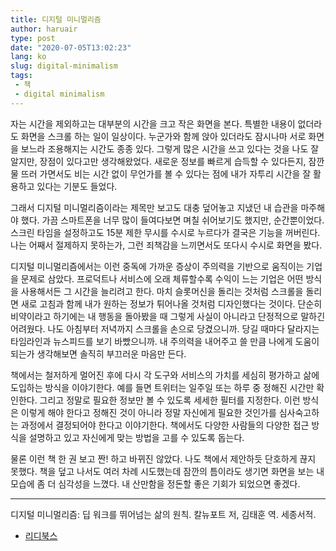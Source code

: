 ```yaml
---
title: 디지털 미니멀리즘
author: haruair
type: post
date: "2020-07-05T13:02:23"
lang: ko
slug: digital-minimalism
tags:
 - 책
 - digital minimalism
---
```


자는 시간을 제외하고는 대부분의 시간을 크고 작은 화면을 본다. 특별한 내용이 없더라도 화면을 스크롤 하는 일이 일상이다. 누군가와 함께 앉아 있더라도 잠시나마 서로 화면을 보느라 조용해지는 시간도 종종 있다. 그렇게 많은 시간을 쓰고 있다는 것을 나도 잘 알지만, 장점이 있다고만 생각해왔었다. 새로운 정보를 빠르게 습득할 수 있다든지, 잠깐 물 뜨러 가면서도 비는 시간 없이 무언가를 볼 수 있다는 점에 내가 자투리 시간을 잘 활용하고 있다는 기분도 들었다.

그래서 디지털 미니멀리즘이라는 제목만 보고도 대충 덮어놓고 지냈던 내 습관을 마주해야 했다. 가끔 스마트폰을 너무 많이 들여다보면 며칠 쉬어보기도 했지만, 순간뿐이었다. 스크린 타임을 설정하고도 15분 제한 무시를 수시로 누르다가 결국은 기능을 꺼버린다. 나는 어째서 절제하지 못하는가, 그런 죄책감을 느끼면서도 또다시 수시로 화면을 봤다.

디지털 미니멀리즘에서는 이런 중독에 가까운 증상이 주의력을 기반으로 움직이는 기업을 문제로 삼았다. 프로덕트나 서비스에 오래 체류할수록 수익이 느는 기업은 어떤 방식을 사용해서든 그 시간을 늘리려고 한다. 마치 슬롯머신을 돌리는 것처럼 스크롤을 돌리면 새로 고침과 함께 내가 원하는 정보가 튀어나올 것처럼 디자인했다는 것이다. 단순히 비약이라고 하기에는 내 행동을 돌아봤을 때 그렇게 사실이 아니라고 단정적으로 말하긴 어려웠다. 나도 아침부터 저녁까지 스크롤을 손으로 당겼으니까. 당길 때마다 달라지는 타임라인과 뉴스피드를 보기 바빴으니까. 내 주의력을 내어주고 쓸 만큼 나에게 도움이 되는가 생각해보면 솔직히 부끄러운 마음만 든다.

책에서는 철저하게 멀어진 후에 다시 각 도구와 서비스의 가치를 세심히 평가하고 삶에 도입하는 방식을 이야기한다. 예를 들면 트위터는 일주일 또는 하루 중 정해진 시간만 확인한다. 그리고 정말로 필요한 정보만 볼 수 있도록 세세한 필터를 지정한다. 이런 방식은 이렇게 해야 한다고 정해진 것이 아니라 정말 자신에게 필요한 것인가를 심사숙고하는 과정에서 결정되어야 한다고 이야기한다. 책에서도 다양한 사람들의 다양한 접근 방식을 설명하고 있고 자신에게 맞는 방법을 고를 수 있도록 돕는다.

물론 이런 책 한 권 보고 짠! 하고 바뀌진 않았다. 나도 책에서 제안하듯 단호하게 끊지 못했다. 책을 덮고 나서도 여러 차례 시도했는데 잠깐의 틈이라도 생기면 화면을 보는 내 모습에 좀 더 심각성을 느꼈다. 내 산만함을 정돈할 좋은 기회가 되었으면 좋겠다.

----

디지털 미니멀리즘: 딥 워크를 뛰어넘는 삶의 원칙. 칼뉴포트 저, 김태훈 역. 세종서적.

- [리디북스](https://ridibooks.com/books/620000185)

